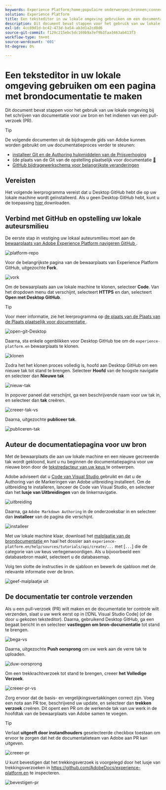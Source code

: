 ```yaml
---
keywords: Experience Platform;home;populaire onderwerpen;bronnen;connectors;bronconnectors;bronnen sdk;sdk;SDK
solution: Experience Platform
title: Een teksteditor in uw lokale omgeving gebruiken om een documentatiepagina voor bronnen te maken
description: Dit document bevat stappen voor het gebruik van uw lokale omgeving bij het schrijven van documentatie voor uw bron en het indienen van een pull-verzoek (PR).
exl-id: 4cc89d1d-bc42-473d-ba54-ab3d1a2cd0d6
source-git-commit: f129c215ebc5dc169b9a7ef9b3faa3463ab413f3
workflow-type: tm+mt
source-wordcount: '601'
ht-degree: 0%

---
```


# Een teksteditor in uw lokale omgeving gebruiken om een pagina met brondocumentatie te maken

Dit document bevat stappen voor het gebruik van uw lokale omgeving bij het schrijven van documentatie voor uw bron en het indienen van een pull-verzoek (PR).

>[!TIP]
>
>De volgende documenten uit de bijdragende gids van Adobe kunnen worden gebruikt om uw documentatieproces verder te steunen: <ul><li>[ installeer Git en de Authoring hulpmiddelen van de Prijsverhoging ](https://experienceleague.adobe.com/docs/contributor/contributor-guide/setup/install-tools.html)</li><li>&lbrace;de plaats van de Git van de opstelling plaatselijk voor documentatie [&#128279;](https://experienceleague.adobe.com/docs/contributor/contributor-guide/setup/local-repo.html)</li><li>[ GitHub bijdragewerkschema voor belangrijkste veranderingen ](https://experienceleague.adobe.com/docs/contributor/contributor-guide/setup/full-workflow.html)</li></ul>

## Vereisten

Het volgende leerprogramma vereist dat u Desktop GitHub hebt die op uw lokale machine wordt geïnstalleerd. Als u geen Desktop GitHub hebt, kunt u de toepassing [ hier ](https://desktop.github.com/) downloaden.

## Verbind met GitHub en opstelling uw lokale auteursmilieu

De eerste stap in vestiging uw lokaal auteursmilieu moet aan de [ bewaarplaats van Adobe Experience Platform navigeren GitHub ](https://github.com/AdobeDocs/experience-platform.en).

![ platform-repo ](../assets/platform-repo.png)

Voor de belangrijkste pagina van de bewaarplaats van Experience Platform GitHub, uitgezochte **Fork**.

![ vork ](../assets/fork.png)

Om de bewaarplaats aan uw lokale machine te klonen, selecteer **Code**. Van het dropdown menu dat verschijnt, selecteert **HTTPS** en dan, selecteert **Open met Desktop GitHub**.

>[!TIP]
>
>Voor meer informatie, zie het leerprogramma op [ de plaats van de Plaats van de Plaats plaatselijk voor documentatie ](https://experienceleague.adobe.com/docs/contributor/contributor-guide/setup/local-repo.html#create-a-local-clone-of-the-repository).

![ open-git-Desktop ](../assets/open-git-desktop.png)

Daarna, sta enkele ogenblikken voor Desktop GitHub toe om de `experience-platform.en` bewaarplaats te klonen.

![ klonen ](../assets/cloning.png)

Zodra het het klonen proces volledig is, hoofd aan Desktop GitHub om een nieuwe tak tot stand te brengen. Selecteer **Hoofd** van de hoogste navigatie en selecteer dan **Nieuwe tak**

![ nieuw-tak ](../assets/new-branch.png)

In popover paneel dat verschijnt, ga een beschrijvende naam voor uw tak in, en selecteer dan **tak** creëren.

![ creeer-tak-vs ](../assets/create-branch-vs.png)

Daarna, uitgezochte **publiceer tak**.

![ publiceren-tak ](../assets/publish-branch.png)

## Auteur de documentatiepagina voor uw bron

Met de bewaarplaats die aan uw lokale machine en een nieuwe gecreeerde tak wordt gekloond, kunt u nu beginnen de documentatiepagina voor uw nieuwe bron door de [ tekstredacteur van uw keus ](https://experienceleague.adobe.com/docs/contributor/contributor-guide/setup/install-tools.html#understand-markdown-editors) te ontwerpen.

Adobe adviseert dat u [ Code van Visual Studio ](https://code.visualstudio.com/) gebruikt en dat u de Authoring van de Markeringen van Adobe uitbreiding installeert. Om de uitbreiding te installeren, lanceer de Code van Visual Studio, en selecteer dan het **lusje van Uitbreidingen** van de linkernavigatie.

![ uitbreiding ](../assets/extension.png)

Daarna, ga `Adobe Markdown Authoring` in de onderzoeksbar in en selecteer dan **installeer** van de pagina die verschijnt.

![ installeer ](../assets/install.png)

Met uw lokale machine klaar, download het [ malplaatje van de brondocumentatie ](../assets/api-template.zip) en haal het dossier aan `experience-platform.en/help/sources/tutorials/api/create/...` met [`...`] die de categorie van uw keus vertegenwoordigen. Als u bijvoorbeeld een databasebron maakt, selecteert u de databasemap.

Volg ten slotte de instructies in de sjabloon en bewerk de sjabloon met de relevante informatie over de bron.

![ geef-malplaatje uit ](../assets/edit-template.png)

## De documentatie ter controle verzenden

Als u een pull-verzoek (PR) wilt maken en de documentatie ter controle wilt verzenden, slaat u uw werk eerst op in [!DNL Visual Studio Code] (of de door u gekozen teksteditor). Daarna, gebruikend Desktop GitHub, ga een begaat bericht in en selecteer **vastleggen om bron-documentatie** tot stand te brengen.

![ bega-vs ](../assets/commit-vs.png)

Daarna, uitgezochte **Push oorsprong** om uw werk aan de verre tak te uploaden.

![ duw-oorsprong ](../assets/push-origin.png)

Om een trekkrachtverzoek tot stand te brengen, creeer **het Volledige Verzoek**.

![ creeer-pr-vs ](../assets/create-pr-vs.png)

Zorg ervoor dat de basis- en vergelijkingsvertakkingen correct zijn. Voeg een nota aan PR toe, beschrijvend uw update, en selecteer dan **trekken verzoek** creëren. Dit opent een PR om de werkende tak van uw werk in de hoofdtak van de bewaarplaats van Adobe samen te voegen.

>[!TIP]
>
>Verlaat **uitgeeft door instandhouders** geselecteerde checkbox toestaan om ervoor te zorgen dat het de documentatieteam van Adobe aan PR kan uitgeven.

![ creeer-pr ](../assets/create-pr.png)

U kunt bevestigen dat het trekkingsverzoek is voorgelegd door het lusje van trekkingsverzoeken in https://github.com/AdobeDocs/experience-platform.en te inspecteren.

![ bevestigen-pr ](../assets/confirm-pr.png)
